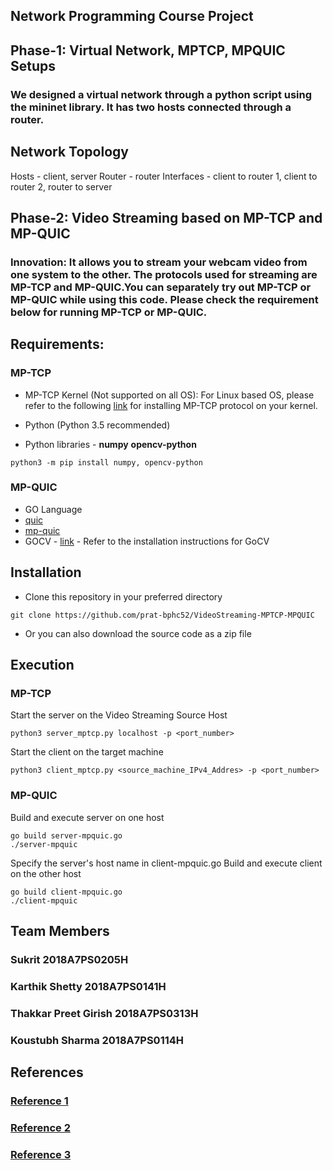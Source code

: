 ## Network Programming Course Project
## Phase-1: Virtual Network, MPTCP, MPQUIC Setups
### We designed a virtual network through a python script using the mininet library. It has two hosts connected through a router.
## Network Topology
Hosts - client, server
Router - router
Interfaces - client to router 1, client to router 2, router to server
<br>

## Phase-2: Video Streaming based on MP-TCP and MP-QUIC

### Innovation: It allows you to stream your webcam video from one system to the other. The protocols used for streaming are MP-TCP and MP-QUIC.You can separately try out MP-TCP or MP-QUIC while using this code. Please check the requirement below for running MP-TCP or MP-QUIC.
## Requirements:
### MP-TCP
- MP-TCP Kernel (Not supported on all OS):
For Linux based OS, please refer to the following [link](https://multipath-tcp.org/pmwiki.php/Users/AptRepository/ "link") for installing MP-TCP protocol on your kernel.

- Python (Python 3.5 recommended)

- Python libraries - **numpy** **opencv-python**
```
python3 -m pip install numpy, opencv-python
```

### MP-QUIC
- GO Language
- [quic](https://github.com/lucas-clemente/quic-go "quic Library")
- [mp-quic](https://github.com/qdeconinck/mp-quic "mpquic Library")
- GOCV - [link](https://gocv.io/ "link") - Refer to the installation instructions for GoCV

## Installation
- Clone this repository in your preferred directory

```
git clone https://github.com/prat-bphc52/VideoStreaming-MPTCP-MPQUIC
```
- Or you can also download the source code as a zip file

## Execution
### MP-TCP
Start the server on the Video Streaming Source Host

```
python3 server_mptcp.py localhost -p <port_number>
```

Start the client on the target machine
```
python3 client_mptcp.py <source_machine_IPv4_Addres> -p <port_number>
```

### MP-QUIC
Build and execute server on one host
```
go build server-mpquic.go
./server-mpquic
```
Specify the server's host name in client-mpquic.go
Build and execute client on the other host
```
go build client-mpquic.go
./client-mpquic
```

## Team Members
### Sukrit 2018A7PS0205H
### Karthik Shetty 2018A7PS0141H
### Thakkar Preet Girish 2018A7PS0313H
### Koustubh Sharma 2018A7PS0114H
## References
### [Reference 1](https://github.com/iamkroot/multipath-video)
### [Reference 2](https://github.com/ujjwal-raizada/multipath-quic-experiments)
### [Reference 3](https://github.com/prat-bphc52/VideoStreaming-MPTCP-MPQUIC)
